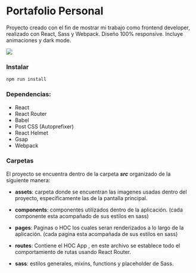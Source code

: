 # Portafolio Personal 

Proyecto creado con el fin de mostrar mi trabajo como frontend developer, realizado con React, Sass y Webpack. Diseño 100% responsive. Incluye animaciones y dark mode.

[![](https://jdbq2.github.io/myportafolio/assets/portafolio.29fe84211388dfd08968330d2e196e51.png)](http://https://jdbq2.github.io/myportafolio/assets/portafolio.29fe84211388dfd08968330d2e196e51.png)

### Instalar

    npm run install

### Dependencias:

- React
- React Router
- Babel
- Post CSS (Autoprefixer)
- React Helmet
- Gsap
- Webpack

### Carpetas

El proyecto se encuentra dentro de la carpeta ***src*** organizado de la siguiente manera:

- **assets**: carpeta donde se encuentran las imagenes usadas dentro del proyecto, especificamente las de la pantalla principal.

- **components**: componentes utilizados dentro de la aplicación. (cada componente esta acompañado de sus estilos en sass)

- **pages**: Paginas o HOC los cuales seran renderizados a lo largo de la aplicación. (cada pagina esta acompañada de sus estilos en sass)

- **routes**:  Contiene el HOC App , en este archivo se establece todo el comportamiento de rutas usando React Router.

- **sass**: estilos generales, mixins, functions y placeholder de Sass.
